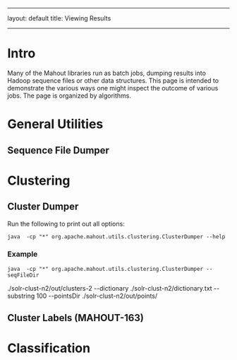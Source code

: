 <!--
 Licensed to the Apache Software Foundation (ASF) under one or more
 contributor license agreements.  See the NOTICE file distributed with
 this work for additional information regarding copyright ownership.
 The ASF licenses this file to You under the Apache License, Version 2.0
 (the "License"); you may not use this file except in compliance with
 the License.  You may obtain a copy of the License at

     http://www.apache.org/licenses/LICENSE-2.0

 Unless required by applicable law or agreed to in writing, software
 distributed under the License is distributed on an "AS IS" BASIS,
 WITHOUT WARRANTIES OR CONDITIONS OF ANY KIND, either express or implied.
 See the License for the specific language governing permissions and
 limitations under the License.
-->
---
layout: default
title: Viewing Results

   
---
<a name="ViewingResults-Intro"></a>
# Intro

Many of the Mahout libraries run as batch jobs, dumping results into Hadoop
sequence files or other data structures.  This page is intended to
demonstrate the various ways one might inspect the outcome of various jobs.
 The page is organized by algorithms.

<a name="ViewingResults-GeneralUtilities"></a>
# General Utilities

<a name="ViewingResults-SequenceFileDumper"></a>
## Sequence File Dumper


<a name="ViewingResults-Clustering"></a>
# Clustering

<a name="ViewingResults-ClusterDumper"></a>
## Cluster Dumper

Run the following to print out all options:

    java  -cp "*" org.apache.mahout.utils.clustering.ClusterDumper --help



<a name="ViewingResults-Example"></a>
### Example

    java  -cp "*" org.apache.mahout.utils.clustering.ClusterDumper --seqFileDir
./solr-clust-n2/out/clusters-2
          --dictionary ./solr-clust-n2/dictionary.txt
          --substring 100 --pointsDir ./solr-clust-n2/out/points/
    



<a name="ViewingResults-ClusterLabels(MAHOUT-163)"></a>
## Cluster Labels (MAHOUT-163)

<a name="ViewingResults-Classification"></a>
# Classification
